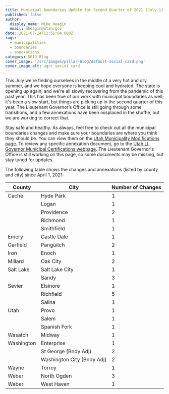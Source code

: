 ```yaml
---
title: Municipal Boundaries Update for Second Quarter of 2021 (July 1)
published: false
author:
  display_name: Mike Heagin
  email: mheagin@utah.gov
date: 2021-07-14T12:51:04.000Z
tags:
  - municipalities
  - boundaries
  - annexations
category: SGID Blog
cover_image: '/src/images/pillar-blog/default-social-card.png'
cover_image_alt: ugrc social card
---
```


This July we're finding ourselves in the middle of a very hot and dry summer, and we hope everyone is keeping cool and hydrated. The state is opening up again, and we're all slowly recovering from the pandemic of this past year. This has been true of our work with municipal boundaries as well; it's been a slow start, but things are picking up in the second quarter of this year. The Lieutenant Governor’s Office is still going through some transitions, and a few annexations have been misplaced in the shuffle, but we are working to correct that.

Stay safe and healthy. As always, feel free to check out all the municipal boundaries changes and make sure your boundaries are where you think they should be. You can view them on the [Utah Municipality Modifications page](https://www.arcgis.com/home/webmap/viewer.html?webmap=c5ab7e0fcd514f1a9db6b8dad55bba63).
To review any specific annexation document, go to the [Utah Lt. Governor Municipal Certifications webpage](https://municert.utah.gov/). The Lieutenant Governor's Office is still working on this page, so some documents may be missing, but stay tuned for updates.

The following table shows the changes and annexations (listed by county and city) since April 1, 2021:

| County     | City                       | Number of Changes |
| ---------- | -------------------------- | ----------------- |
| Cache      | Hyde Park                  | 1                 |
|            | Logan                      | 1                 |
|            | Providence                 | 2                 |
|            | Richmond                   | 1                 |
|            | Smithfield                 | 1                 |
| Emery      | Castle Dale                | 1                 |
| Garfield   | Panguitch                  | 2                 |
| Iron       | Enoch                      | 1                 |
| Millard    | Oak City                   | 2                 |
| Salt Lake  | Salt Lake City             | 1                 |
|            | Sandy                      | 3                 |
| Sevier     | Elsinore                   | 1                 |
|            | Richfield                  | 5                 |
|            | Salina                     | 1                 |
| Utah       | Provo                      | 1                 |
|            | Salem                      | 1                 |
|            | Spanish Fork               | 1                 |
| Wasatch    | Midway                     | 1                 |
| Washington | Enterprise                 | 1                 |
|            | St George (Bndy Adj)       | 2                 |
|            | Washington City (Bndy Adj) | 2                 |
| Wayne      | Torrey                     | 1                 |
| Weber      | North Ogden                | 3                 |
| Weber      | West Haven                 | 1                 |
